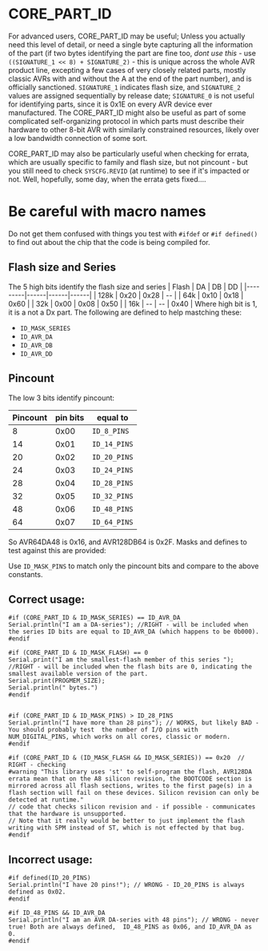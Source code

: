 # CORE_PART_ID
For advanced users, CORE_PART_ID may be useful; Unless you actually need this level of detail, or need a single byte capturing all the information of the part (if two bytes identifying the part are fine too, *dont use this* - use `((SIGNATURE_1 << 8) + SIGNATURE_2)` - this is unique across the whole AVR product line, excepting a few cases of very closely related parts, mostly classic AVRs with and without the A at the end of the part number), and is officially sanctioned. `SIGNATURE_1` indicates flash size, and `SIGNATURE_2` values are assigned sequentially by release date; `SIGNATURE_0` is not useful for identifying parts, since it is 0x1E on every AVR device ever manufactured. The CORE_PART_ID might also be useful as part of some complicated self-organizing protocol in which parts must describe their hardware to other 8-bit AVR with similarly constrained resources, likely over a low bandwidth connection of some sort.

CORE_PART_ID may also be particularly useful when checking for errata, which are usually specific to family and flash size, but not pincount - but you still need to check `SYSCFG.REVID` (at runtime) to see if it's impacted or not. Well, hopefully, some day, when the errata gets fixed....

# Be careful with macro names
Do not get them confused with things you test with `#ifdef` or `#if defined()` to find out about the chip that the code is being compiled for.

## Flash size and Series
The 5 high bits identify the flash size and series
| Flash   |  DA  |  DB  |  DD  |
|---------|------|------|------|
|    128k | 0x20 | 0x28 |  --  |
|     64k | 0x10 | 0x18 | 0x60 |
|     32k | 0x00 | 0x08 | 0x50 |
|     16k |  --  |  --  | 0x40 |
Where high bit is 1, it is a not a Dx part.
The following are defined to help mastching these:
* `ID_MASK_SERIES`
* `ID_AVR_DA`
* `ID_AVR_DB`
* `ID_AVR_DD`

## Pincount
The low 3 bits identify pincount:

| Pincount | pin bits |        equal to |
|----------|----------|-----------------|
|  8       |     0x00 |     `ID_8_PINS` |
| 14       |     0x01 |    `ID_14_PINS` |
| 20       |     0x02 |    `ID_20_PINS` |
| 24       |     0x03 |    `ID_24_PINS` |
| 28       |     0x04 |    `ID_28_PINS` |
| 32       |     0x05 |    `ID_32_PINS` |
| 48       |     0x06 |    `ID_48_PINS` |
| 64       |     0x07 |    `ID_64_PINS` |
So AVR64DA48 is 0x16, and AVR128DB64 is 0x2F. Masks and defines to test against this are provided:

Use `ID_MASK_PINS` to match only the pincount bits and compare to the above constants.

## Correct usage:
```
#if (CORE_PART_ID & ID_MASK_SERIES) == ID_AVR_DA
Serial.println("I am a DA-series"); //RIGHT - will be included when the series ID bits are equal to ID_AVR_DA (which happens to be 0b000).
#endif

#if (CORE_PART_ID & ID_MASK_FLASH) == 0
Serial.print("I am the smallest-flash member of this series ");  //RIGHT - will be included when the flash bits are 0, indicating the smallest available version of the part.
Serial.print(PROGMEM_SIZE);
Serial.println(" bytes.")
#endif


#if (CORE_PART_ID & ID_MASK_PINS) > ID_28_PINS
Serial.println("I have more than 28 pins"); // WORKS, but likely BAD - You should probably test  the number of I/O pins with NUM_DIGITAL_PINS, which works on all cores, classic or modern.
#endif

#if (CORE_PART_ID & (ID_MASK_FLASH && ID_MASK_SERIES)) == 0x20  // RIGHT - checking
#warning "This library uses 'st' to self-program the flash, AVR128DA errata mean that on the A8 silicon revision, the BOOTCODE section is mirrored across all flash sections, writes to the first page(s) in a flash section will fail on these devices. Silicon revision can only be detected at runtime."
// code that checks silicon revision and - if possible - communicates that the hardware is unsupported.
// Note that it really would be better to just implement the flash writing with SPM instead of ST, which is not effected by that bug.
#endif
```

## Incorrect usage:
```
#if defined(ID_20_PINS)
Serial.println("I have 20 pins!"); // WRONG - ID_20_PINS is always defined as 0x02.
#endif

#if ID_48_PINS && ID_AVR_DA
Serial.println("I am an AVR DA-series with 48 pins"); // WRONG - never true! Both are always defined,  ID_48_PINS as 0x06, and ID_AVR_DA as 0.
#endif
```
